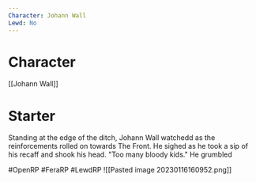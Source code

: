 ```yaml
---
Character: Johann Wall
Lewd: No
---
```

# Character
[[Johann Wall]]

# Starter
Standing at the edge of the ditch, Johann Wall watchedd as the reinforcements rolled on towards The Front. He sighed as he took a sip of his recaff and shook his head. "Too many bloody kids." He grumbled

#OpenRP #FeraRP #LewdRP 
![[Pasted image 20230116160952.png]]